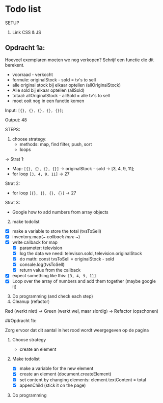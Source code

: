 # Todo list

SETUP

1. Link CSS & JS

## Opdracht 1a:

Hoeveel exemplaren moeten we nog verkopen? Schrijf een functie die dit berekent.

- voorraad - verkocht
- formule: originalStock - sold = tv's to sell
- alle original stock bij elkaar optellen (allOriginalStock)
- Alle sold bij elkaar optellen (allSold)
- totaal: allOriginalStock - allSold = alle tv's to sell
- moet ooit nog in een functie komen

Input: `[{}, {}, {}, {}, {}]`;

Output: 48


STEPS:

1. choose strategy:
    - methods: map, find filter, push, sort
    - loops

-> Strat 1:

- Map: `[{}, {}, {}, {}]` -> originalStock - sold -> [3, 4, 9, 11];
- for loop `[3, 4, 9, 11]` -> 27

Strat 2:

- for loop `[{}, {}, {}, {}]` -> 27

Strat 3:

- Google how to add numbers from array objects

2. make todolist

- [x] make a variable to store the total (tvsToSell)
- [X] inventory.map(~ *callback here* ~)
- [x] write callback for map
   - [x] parameter: television
   - [x] log the data we need: televison.sold, television.originalStock
   - [x] do math: const tvsToSell = originalStock - sold
   - [x] console.log(tvsToSell)
   - [x] return value from the callback
- [x] expect something like this: `[3, 4, 9, 11]`
- [x] Loop over the array of numbers and add them together (maybe google it)

3. Do programming (and check each step)
4. Cleanup (refactor)

Red (werkt niet) -> Green (werkt wel, maar slordig) -> Refactor (opschonen)


##Opdracht 1b:

Zorg ervoor dat dit aantal in het rood wordt weergegeven op de pagina

1. Choose strategy
   
   - create an element
    
2. Make todolist
   
    - [x] make a variable for the new element
    - [x] create an element (document.createElement)
    - [x] set content by changing elements: element.textContent = total
    - [x] appenChild (stick it on the page)
    
3. Do programming

